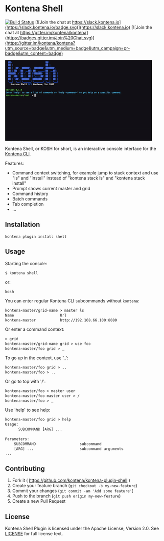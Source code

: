# Kontena Shell

[![Build Status](https://travis-ci.org/kontena/kontena-plugin-shell.svg?branch=master)](https://travis-ci.org/kontena/kontena-plugin-shell)
[![Join the chat at https://slack.kontena.io](https://slack.kontena.io/badge.svg)](https://slack.kontena.io)
[![Join the chat at https://gitter.im/kontena/kontena](https://badges.gitter.im/Join%20Chat.svg)](https://gitter.im/kontena/kontena?utm_source=badge&utm_medium=badge&utm_campaign=pr-badge&utm_content=badge)

[![asciicast](kosh.gif)](https://asciinema.org/a/58j375bs9zqn3x33wsir7drsa)

Kontena Shell, or KOSH for short, is an interactive console interface for the [Kontena CLI](https://github.com/kontena/kontena).

Features:

- Command context switching, for example jump to stack context and use "ls" and "install" instead of "kontena stack ls" and "kontena stack install"
- Prompt shows current master and grid
- Command history
- Batch commands
- Tab completion
- ...

## Installation

```
kontena plugin install shell
```

## Usage

Starting the console:

```
$ kontena shell
```

or:

```
kosh
```

You can enter regular Kontena CLI subcommands without `kontena`:

```
kontena-master/grid-name > master ls
Name                     Url
kontena-master           http://192.168.66.100:8080
```

Or enter a command context:

```
> grid
kontena-master/grid-name grid > use foo
kontena-master/foo grid > _
```

To go up in the context, use '..':

```
kontena-master/foo grid > ..
kontena-master/foo > ..
```

Or go to top with '/':

```
kontena-master/foo > master user
kontena-master/foo master user > /
kontena-master/foo > _
```

Use 'help' to see help:

```
kontena-master/foo grid > help
Usage:
      SUBCOMMAND [ARG] ...

Parameters:
    SUBCOMMAND                    subcommand
    [ARG] ...                     subcommand arguments
...
```

## Contributing

1. Fork it ( https://github.com/kontena/kontena-plugin-shell )
2. Create your feature branch (`git checkout -b my-new-feature`)
3. Commit your changes (`git commit -am 'Add some feature'`)
4. Push to the branch (`git push origin my-new-feature`)
5. Create a new Pull Request

## License

Kontena Shell Plugin is licensed under the Apache License, Version 2.0. See [LICENSE](LICENSE.txt) for full license text.
